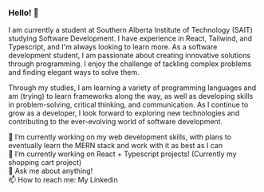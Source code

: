 ### Hello! 👋

<!--
**Ever-QN/ever-qn** is a ✨ _special_ ✨ repository because its `README.md` (this file) appears on your GitHub profile.

Here are some ideas to get you started:

- 🔭 I’m currently working on ...
- 🌱 I’m currently learning ...
- 👯 I’m looking to collaborate on ...
- 🤔 I’m looking for help with ...
- 💬 Ask me about ...
- 📫 How to reach me: ...
- 😄 Pronouns: ...
- ⚡ Fun fact: ...
-->

I am currently a student at Southern Alberta Institute of Technology (SAIT) studying Software Development. I have experience in React, Tailwind, and Typescript, and I'm always looking to learn more. As a software development student, I am passionate about creating innovative solutions through programming. I enjoy the challenge of tackling complex problems and finding elegant ways to solve them. 

Through my studies, I am learning a variety of programming languages and am (trying) to learn frameworks along the way, as well as developing skills in problem-solving, critical thinking, and communication. As I continue to grow as a developer, I look forward to exploring new technologies and contributing to the ever-evolving world of software development.

🌱 I’m currently working on my web development skills, with plans to eventually learn the MERN stack and work with it as best as I can <br>
🔭 I’m currently working on React + Typescript projects! (Currently my shopping cart project) <br>
💬 Ask me about anything! <br>
📫 How to reach me: My Linkedin <br>
